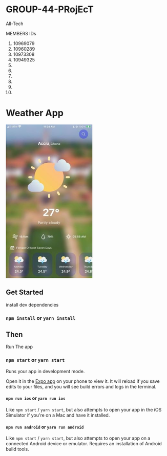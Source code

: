 # GROUP-44-PRojEcT
All-Tech 

MEMBERS IDs
1. 10969079
2. 10960289
3. 10973308
4. 10949325
5. 
6. 
7. 
8. 
9. 
10. 
# Weather App
![Image](./assets/photo_2023-07-24_11-32-04.jpg)
## Get Started

install dev dependencies

### `npm install` or `yarn install`

## Then

Run The app

### `npm start` or `yarn start`

Runs your app in development mode.

Open it in the [Expo app](https://expo.io) on your phone to view it. It will reload if you save edits to your files, and you will see build errors and logs in the terminal.

#### `npm run ios` or `yarn run ios`
Like `npm start` / `yarn start`, but also attempts to open your app in the iOS Simulator if you're on a Mac and have it installed.

#### `npm run android` or `yarn run android`
Like `npm start` / `yarn start`, but also attempts to open your app on a connected Android device or emulator. Requires an installation of Android build tools.
<br />
